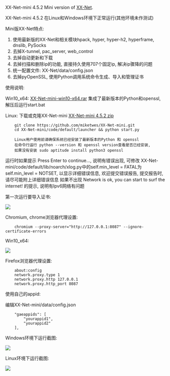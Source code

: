 XX-Net-mini 4.5.2 Mini version of [XX-Net](https://github.com/XX-net/XX-Net).

XX-Net-mini 4.5.2 在Linux和Windows环境下正常运行(其他环境未作测试) 

Mini版XX-Net特点:

1. 使用最新版的XX-Net和相关模块hpack, hyper, hyper-h2, hyperframe, dnslib, PySocks
2. 去掉X-tunnel, pac_server, web_control
3. 去掉自动更新和下载
4. 去掉扫描和删除ip的功能, 直接持久使用707个固定ip, 解决ip骤降的问题
5. 统一配置文件: XX-Net/data/config.json
6. 去掉pyOpenSSL, 使用Python调用系统命令生成、导入和管理证书

使用说明:

   Win10_x64: [XX-Net-mini-win10-x64.rar](https://github.com/miketwes/miketwes.github.io/blob/main/file/XX-Net-mini-win10-x64.rar) 集成了最新版本的Python和openssl, 解压后运行start.bat
 
   Linux: 下载或克隆XX-Net-mini  [XX-Net-mini 4.5.2 zip](https://github.com/miketwes/XX-Net-mini/archive/4.5.2.zip)
   
        git clone https://github.com/miketwes/XX-Net-mini.git		
        cd XX-Net-mini/code/default/launcher && python start.py

        Linux用户使用前请确保系统已经安装了最新版本的Python 和 openssl
        在命令行运行 python --version 和 openssl version查看是否已经安装, 
        如果没有安装 sudo aptitude install python3 openssl  

运行时如果提示 Press Enter to continue..., 说明有错误出现, 可修改 XX-Net-mini/code/default/lib/noarch/xlog.py中的self.min_level = FATAL为self.min_level = NOTSET, 以显示详细错误信息, 欢迎提交错误报告, 提交报告时, 请尽可能附上详细错误信息
如果不出现 Network is ok, you can start to surf the internet! 的提示,  说明有Ipv6网络有问题

第一次运行要导入证书:

![](https://user-images.githubusercontent.com/6849681/105489030-8a2ad700-5ced-11eb-813b-5749ae00831a.png)
	
Chromium, chrome浏览器代理设置:

        chromium --proxy-server="http://127.0.0.1:8087" --ignore-certificate-errors
Win10_x64:
		
![](https://user-images.githubusercontent.com/6849681/105488576-cc074d80-5cec-11eb-8ae4-1d67f2b8fe1b.png)

Firefox浏览器代理设置: 
    
        about:config
        network.proxy.type 1     
        network.proxy.http 127.0.0.1
        network.proxy.http_port 8087
   
使用自己的appid:
    
   编辑XX-Net-mini/data/config.json
    
        "gaeappids": [
            "yourappid1",
            "yourappid2"
        ],


Windows环境下运行截图:

![](https://user-images.githubusercontent.com/6849681/104595478-a3100880-56ad-11eb-838c-a15fd79abf00.png)

Linux环境下运行截图:

![](https://user-images.githubusercontent.com/6849681/92320577-08dfea00-f055-11ea-9314-b43a1ad0a0ae.png) 
